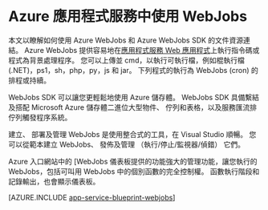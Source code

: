 <properties
    pageTitle="Azure 應用程式服務中的 WebJobs"
    description="瞭解如何建立 WebJobs 執行背景測試、 儲存和服務匯流排等服務進行互動並建立排程的任務。"
    services="app-service"
    documentationCenter=""
    authors="christopheranderson"
    manager="wpickett"
    editor="mollybos"/>

<tags
    ms.service="app-service"
    ms.workload="web"
    ms.tgt_pltfrm="na"
    ms.devlang="na"
    ms.topic="article"
    ms.date="12/10/2015"
    ms.author="chrande"/>

# <a name="using-webjobs-in-azure-app-service"></a>Azure 應用程式服務中使用 WebJobs

本文以瞭解如何使用 Azure WebJobs 和 Azure WebJobs SDK 的文件資源連結。 Azure WebJobs 提供容易地在[應用程式服務 Web 應用程式](http://go.microsoft.com/fwlink/?LinkId=529714)上執行指令碼或程式為背景處理程序。 您可以上傳並 cmd，以執行可執行檔，例如棍執行檔 (.NET)，ps1，sh，php，py，js 和 jar。 下列程式的執行為 WebJobs (cron) 的排程或持續。

WebJobs SDK 可以讓您更輕鬆地使用 Azure 儲存體。 WebJobs SDK 具備繫結及搭配 Microsoft Azure 儲存體二進位大型物件、 佇列和表格，以及服務匯流排佇列觸發程序系統。

建立、 部署及管理 WebJobs 是使用整合式的工具，在 Visual Studio 順暢。 您可以從範本建立 WebJobs、 發佈及管理 （執行/停止/監視器/偵錯） 它們。

Azure 入口網站中的 [WebJobs 儀表板提供的功能強大的管理功能，讓您執行的 WebJobs，包括可叫用 WebJobs 中的個別函數的完全控制權。 函數執行階段和記錄輸出，也會顯示儀表板。

[AZURE.INCLUDE [app-service-blueprint-webjobs](../../includes/app-service-blueprint-webjobs.md)]
